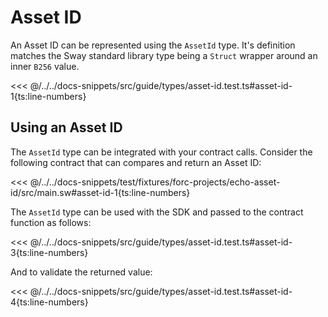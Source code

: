# Asset ID

An Asset ID can be represented using the `AssetId` type. It's definition matches the Sway standard library type being a `Struct` wrapper around an inner `B256` value.

<<< @/../../docs-snippets/src/guide/types/asset-id.test.ts#asset-id-1{ts:line-numbers}

## Using an Asset ID

The `AssetId` type can be integrated with your contract calls. Consider the following contract that can compares and return an Asset ID:

<<< @/../../docs-snippets/test/fixtures/forc-projects/echo-asset-id/src/main.sw#asset-id-1{ts:line-numbers}

The `AssetId` type can be used with the SDK and passed to the contract function as follows:

<<< @/../../docs-snippets/src/guide/types/asset-id.test.ts#asset-id-3{ts:line-numbers}

And to validate the returned value:

<<< @/../../docs-snippets/src/guide/types/asset-id.test.ts#asset-id-4{ts:line-numbers}
